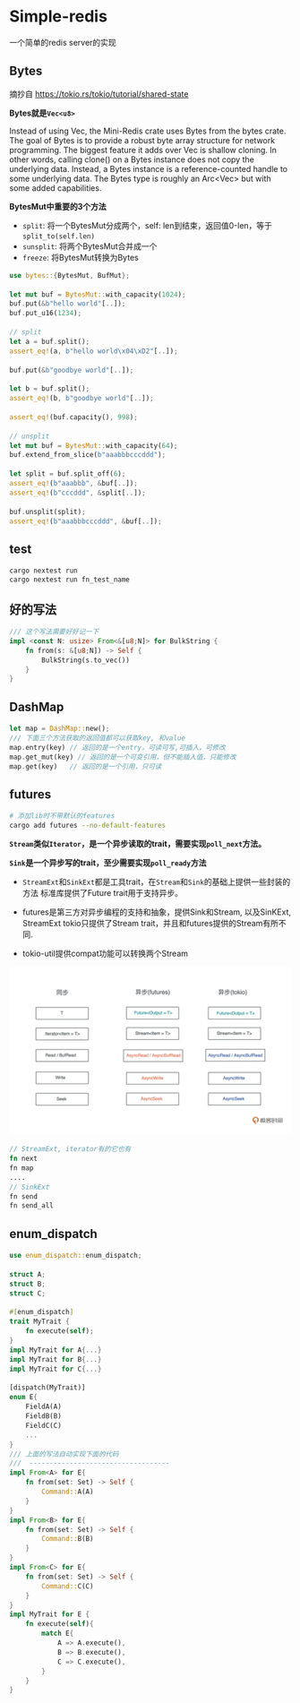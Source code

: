 # Simple-redis


一个简单的redis server的实现

## Bytes
摘抄自 <a href="https://tokio.rs/tokio/tutorial/shared-state" >https://tokio.rs/tokio/tutorial/shared-state</a>

**Bytes就是`Vec<u8>`**

Instead of using Vec<u8>, the Mini-Redis crate uses Bytes from the bytes crate.  The goal of Bytes is to provide a robust byte array structure for network programming.  The biggest feature it adds over Vec<u8> is shallow cloning.  In other words, calling clone() on a Bytes instance does not copy the underlying data.  Instead, a Bytes instance is a reference-counted handle to some underlying data.  The Bytes type is roughly an Arc<Vec<u8>> but with some added capabilities.

**BytesMut中重要的3个方法**
+ `split`: 将一个BytesMut分成两个，self: len到结束，返回值0-len，等于`split_to(self.len)`
+ `sunsplit`: 将两个BytesMut合并成一个
+ `freeze`: 将BytesMut转换为Bytes


```rust
use bytes::{BytesMut, BufMut};

let mut buf = BytesMut::with_capacity(1024);
buf.put(&b"hello world"[..]);
buf.put_u16(1234);

// split
let a = buf.split();
assert_eq!(a, b"hello world\x04\xD2"[..]);

buf.put(&b"goodbye world"[..]);

let b = buf.split();
assert_eq!(b, b"goodbye world"[..]);

assert_eq!(buf.capacity(), 998);

// unsplit
let mut buf = BytesMut::with_capacity(64);
buf.extend_from_slice(b"aaabbbcccddd");

let split = buf.split_off(6);
assert_eq!(b"aaabbb", &buf[..]);
assert_eq!(b"cccddd", &split[..]);

buf.unsplit(split);
assert_eq!(b"aaabbbcccddd", &buf[..]);
```


## test
```shell
cargo nextest run
cargo nextest run fn_test_name
```


## 好的写法
```rust
/// 这个写法需要好好记一下
impl <const N: usize> From<&[u8;N]> for BulkString {
    fn from(s: &[u8;N]) -> Self {
        BulkString(s.to_vec())
    }
}
```

## DashMap
```rust
let map = DashMap::new();
/// 下面三个方法获取的返回值都可以获取key, 和value
map.entry(key) // 返回的是一个entry，可读可写,可插入，可修改
map.get_mut(key) // 返回的是一个可变引用，但不能插入值，只能修改
map.get(key)   // 返回的是一个引用，只可读
```

## futures
```sh
# 添加lib时不带默认的features
cargo add futures --no-default-features
```
**`Stream`类似`Iterator`，是一个异步读取的trait，需要实现`poll_next`方法。**

**`Sink`是一个异步写的trait，至少需要实现`poll_ready`方法**

- `StreamExt`和`SinkExt`都是工具trait，在`Stream`和`Sink`的基础上提供一些封装的方法
  标准库提供了Future trait用于支持异步。

- futures是第三方对异步编程的支持和抽象，提供Sink和Stream, 以及SinKExt, StreamExt
  tokio只提供了Stream trait，并且和futures提供的Stream有所不同.

- tokio-util提供compat功能可以转换两个Stream


<img src='https://raw.githubusercontent.com/zackjchen/simple-redis/master/asserts/%E5%BC%82%E6%AD%A5io%E6%8E%A5%E5%8F%A3.webp'>

```rust
// StreamExt, iterator有的它也有
fn next
fn map
....
// SinkExt
fn send
fn send_all
```

## enum_dispatch

```rust
use enum_dispatch::enum_dispatch;

struct A;
struct B;
struct C;

#[enum_dispatch]
trait MyTrait {
    fn execute(self);
}
impl MyTrait for A{...}
impl MyTrait for B{...}
impl MyTrait for C{...}

[dispatch(MyTrait)]
enum E{
    FieldA(A)
    FieldB(B)
    FieldC(C)
    ...
}
/// 上面的写法自动实现下面的代码
///  -----------------------------------
impl From<A> for E{
    fn from(set: Set) -> Self {
        Command::A(A)
    }
}
impl From<B> for E{
    fn from(set: Set) -> Self {
        Command::B(B)
    }
}
impl From<C> for E{
    fn from(set: Set) -> Self {
        Command::C(C)
    }
}
impl MyTrait for E {
    fn execute(self){
        match E{
            A => A.execute(),
            B => B.execute(),
            C => C.execute(),
        }
    }
}
```
